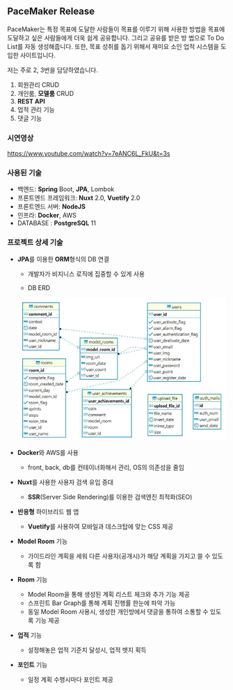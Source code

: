 ## PaceMaker Release

 PaceMaker는 특정 목표에 도달한 사람들이 목표를 이루기 위해 사용한 방법을 목표에 도달하고 싶은 사람들에게 더욱 쉽게 공유합니다. 그리고 공유를 받은 방 법으로 To Do List를 자동 생성해줍니다. 또한, 목표 성취를 돕기 위해서 재미요 소인 업적 시스템을 도입한 사이트입니다. 

 저는 주로 2, 3번을 담당하였습니다. 

1. 회원관리 CRUD
2. 개인룸, **모델룸** CRUD
3. **REST API**
4. 업적 관리 기능
5. 댓글 기능

### 시연영상

https://www.youtube.com/watch?v=7eANC6L_FkU&t=3s

### 사용된 기술

- 백엔드: **Spring** Boot, **JPA**, Lombok
- 프론트엔드 프레임워크: **Nuxt** 2.0, **Vuetify** 2.0
- 프론트엔드 서버: **NodeJS**
- 인프라: **Docker**, AWS
- DATABASE : **PostgreSQL** 11

### 프로젝트 상세 기술

- **JPA**를 이용한 **ORM**형식의 DB 연결

  - 개발자가 비지니스 로직에 집중할 수 있게 사용
  
  - DB ERD

  ![db](./docs/erd.JPG)

- **Docker**와 AWS를 사용

  - front, back, db를 컨테이너화해서 관리, OS의 의존성을 줄임

- **Nuxt**를 사용한 사용자 검색 유입 증대

  - **SSR**(Server Side Rendering)를 이용한 검색엔진 최적화(SEO)

- **반응형** 하이브리드 웹 앱

  - **Vuetify**를 사용하여 모바일과 데스크탑에 맞는 CSS 제공

- **Model Room** 기능

  - 가이드라인 계획을 세워 다른 사용자(공개시)가 해당 계획을 가지고 쓸 수 있도록 함

- **Room** 기능

  - Model Room을 통해 생성된 계획 리스트 체크와 추가 기능 제공
  - 스프린트 Bar Graph를 통해 계획 진행률 한눈에 파악 가능
  - 동일 Model Room 사용시, 생성한 개인방에서 댓글을 통하여 소통할 수 있도록 기능 제공

- **업적** 기능

  - 설정해놓은 업적 기준치 달성시, 업적 뱃지 획득

- **포인트** 기능

  - 일정 계획 수행시마다 포인트 제공
